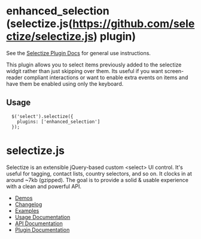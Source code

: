 # enhanced_selection (selectize.js(https://github.com/selectize/selectize.js) plugin)

See the [Selectize Plugin Docs](https://github.com/brianreavis/selectize.js/blob/master/docs/plugins.md) for general use instructions.

This plugin allows you to select items previously added to the selectize widgit rather than just skipping over them. Its useful if you want screen-reader compliant interactions or want to enable extra events on items and have them be enabled using only the keyboard.

## Usage

```
  $('select').selectize({
    plugins: ['enhanced_selection']
  });
```

# selectize.js

Selectize is an extensible jQuery-based custom &lt;select&gt; UI control. It's useful for tagging, contact lists, country selectors, and so on. It clocks in at around ~7kb (gzipped). The goal is to provide a solid & usable experience with a clean and powerful API.

- [Demos](http://brianreavis.github.io/selectize.js/)
- [Changelog](https://github.com/brianreavis/selectize.js/releases)
- [Examples](examples/)
- [Usage Documentation](docs/usage.md)
- [API Documentation](docs/api.md)
- [Plugin Documentation](docs/plugins.md)
